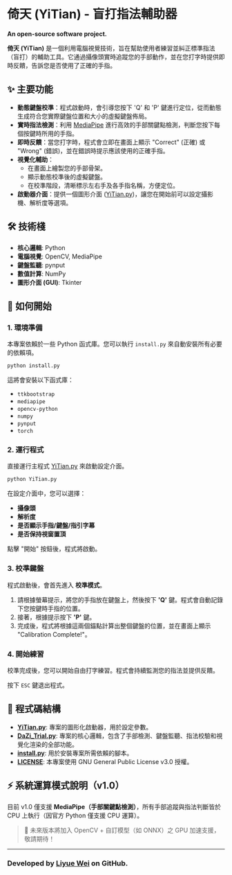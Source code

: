 # 倚天 (YiTian) - 盲打指法輔助器
**An open-source software project.**

**倚天 (YiTian)** 是一個利用電腦視覺技術，旨在幫助使用者練習並糾正標準指法（盲打）的輔助工具。它通過攝像頭實時追蹤您的手部動作，並在您打字時提供即時反饋，告訴您是否使用了正確的手指。

## ✨ 主要功能

- **動態鍵盤校準**：程式啟動時，會引導您按下 'Q' 和 'P' 鍵進行定位，從而動態生成符合您實際鍵盤位置和大小的虛擬鍵盤佈局。
- **實時指法檢測**：利用 [MediaPipe](https://google.github.io/mediapipe/) 進行高效的手部關鍵點檢測，判斷您按下每個按鍵時所用的手指。
- **即時反饋**：當您打字時，程式會立即在畫面上顯示 "Correct" (正確) 或 "Wrong" (錯誤)，並在錯誤時提示應該使用的正確手指。
- **視覺化輔助**：
    - 在畫面上繪製您的手部骨架。
    - 顯示動態校準後的虛擬鍵盤。
    - 在校準階段，清晰標示左右手及各手指名稱，方便定位。
- **啟動器介面**：提供一個圖形介面 ([YiTian.py](YiTian.py))，讓您在開始前可以設定攝影機、解析度等選項。

## 🛠️ 技術棧

- **核心邏輯**: Python
- **電腦視覺**: OpenCV, MediaPipe
- **鍵盤監聽**: pynput
- **數值計算**: NumPy
- **圖形介面 (GUI)**: Tkinter

## 🚀 如何開始

### 1. 環境準備

本專案依賴於一些 Python 函式庫。您可以執行 `install.py` 來自動安裝所有必要的依賴項。

```bash
python install.py
```

這將會安裝以下函式庫：
- `ttkbootstrap`
- `mediapipe`
- `opencv-python`
- `numpy`
- `pynput`
- `torch`

### 2. 運行程式

直接運行主程式 [YiTian.py](YiTian.py) 來啟動設定介面。

```bash
python YiTian.py
```

在設定介面中，您可以選擇：
- **攝像頭**
- **解析度**
- **是否顯示手指/鍵盤/指引字幕**
- **是否保持視窗置頂**

點擊 "開始" 按鈕後，程式將啟動。

### 3. 校準鍵盤

程式啟動後，會首先進入 **校準模式**。

1.  請根據螢幕提示，將您的手指放在鍵盤上，然後按下 **'Q'** 鍵。程式會自動記錄下您按鍵時手指的位置。
2.  接著，根據提示按下 **'P'** 鍵。
3.  完成後，程式將根據這兩個錨點計算出整個鍵盤的位置，並在畫面上顯示 "Calibration Complete!"。

### 4. 開始練習

校準完成後，您可以開始自由打字練習。程式會持續監測您的指法並提供反饋。

按下 `ESC` 鍵退出程式。

## 📄 程式碼結構

- **[YiTian.py](YiTian.py)**: 專案的圖形化啟動器，用於設定參數。
- **[DaZi_Trial.py](DaZi_Trial.py)**: 專案的核心邏輯，包含了手部檢測、鍵盤監聽、指法校驗和視覺化渲染的全部功能。
- **[install.py](install.py)**: 用於安裝專案所需依賴的腳本。
- **[LICENSE](LICENSE)**: 本專案使用 GNU General Public License v3.0 授權。

## ⚡ 系統運算模式說明（v1.0）

目前 v1.0 僅支援 **MediaPipe（手部關鍵點檢測）**，所有手部追蹤與指法判斷皆於 CPU 上執行（因官方 Python 僅支援 CPU 運算）。

> 🚀 未來版本將加入 OpenCV + 自訂模型（如 ONNX）之 GPU 加速支援，敬請期待！
---
### Developed by [Liyue Wei](https://github.com/Liyue-Wei) on GitHub.